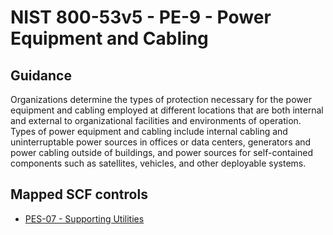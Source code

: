 # NIST 800-53v5 - PE-9 - Power Equipment and Cabling
## Guidance
Organizations determine the types of protection necessary for the power equipment and cabling employed at different locations that are both internal and external to organizational facilities and environments of operation. Types of power equipment and cabling include internal cabling and uninterruptable power sources in offices or data centers, generators and power cabling outside of buildings, and power sources for self-contained components such as satellites, vehicles, and other deployable systems.
## Mapped SCF controls
- [PES-07 - Supporting Utilities](../scf/pes-07-supportingutilities.md)
